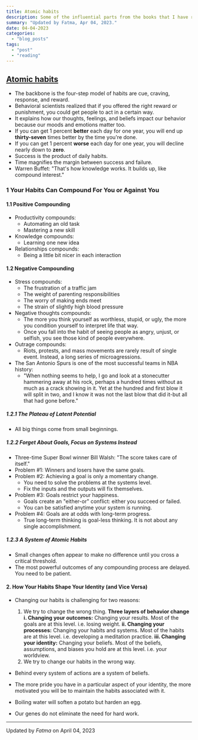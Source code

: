 ```yaml
---
title: Atomic habits
description: Some of the influential parts from the books that I have read.
summary: "Updated by Fatma, Apr 04, 2023."
date: 04-04-2023
categories:
  - "blog_posts"
tags:
  - "post"
  - "reading"
---
```

## [Atomic habits](https://jamesclear.com/atomic-habits)

- The backbone is the four-step model of habits are cue, craving, response, and reward.
- Behavioral scientists realized that if you offered the right reward or punishment, you could get people to act in a certain way.
- It explains how our thoughts, feelings, and beliefs impact our behavior because our moods and emotions matter too.
- If you can get 1 percent __better__ each day for one year, you will end up __thirty-seven__ times better by the time you're done.
- If you can get 1 percent __worse__ each day for one year, you will decline nearly down to __zero__.
- Success is the product of daily habits.
- Time magnifies the margin between success and failure.
- Warren Buffet: "That's how knowledge works. It builds up, like compound interest."

### 1 Your Habits Can Compound For You or Against You

#### 1.1 Positive Compounding

- Productivity compounds:
  - Automating an old task
  - Mastering a new skill
- Knowledge compounds:
  - Learning one new idea
- Relationships compounds:
  - Being a little bit nicer in each interaction

#### 1.2 Negative Compounding

- Stress compounds:
  - The frustration of a traffic jam
  - The weight of parenting responsibilities
  - The worry of making ends meet
  - The strain of slightly high blood pressure
- Negative thoughts compounds:
  - The more you think yourself as worthless, stupid, or ugly, the more you condition yourself to interpret life that way.
  - Once you fall into the habit of seeing people as angry, unjust, or selfish, you see those kind of people everywhere.
- Outrage compounds:
  - Riots, protests, and mass movements are rarely result of single event. Instead, a long series of microagressions.
- The San Antonio Spurs is one of the most successful teams in NBA history:
  - "When nothing seems to help, I go and look at a stonecutter hammering away at his rock, perhaps a hundred times without as much as a crack showing in it. Yet at the hundred and first blow it will split in two, and I know it was not the last blow that did it-but all that had gone before."

##### 1.2.1 The Plateau of Latent Potential

- All big things come from small beginnings.

##### 1.2.2 Forget About Goals, Focus on Systems Instead

- Three-time Super Bowl winner Bill Walsh: "The score takes care of itself."
- Problem #1: Winners and losers have the same goals.
- Problem #2: Achieving a goal is only a momentary change.
  - You need to solve the problems at the systems level.
  - Fix the inputs and the outputs will fix themselves.
- Problem #3: Goals restrict your happiness.
  - Goals create an "either-or" conflict: either you succeed or failed.
  - You can be satisfied anytime your system is running.
- Problem #4: Goals are at odds with long-term progress.
  - True long-term thinking is goal-less thinking. It is not about any single accomplishment.

##### 1.2.3 A System of Atomic Habits

- Small changes often appear to make no difference until you cross a critical threshold.
- The most powerful outcomes of any compounding process are delayed. You need to be patient.

#### 2. How Your Habits Shape Your Identity (and Vice Versa)

- Changing our habits is challenging for two reasons:
  1. We try to change the wrong thing.
     __Three layers of behavior change__
     __i. Changing your outcomes:__ Changing your results. Most of the goals are at this level. i.e. losing weight.
     __ii. Changing your processes:__ Changing your habits and systems. Most of the habits are at this level. i.e. developing a meditation practice.
     __iii. Changing your identity:__ Changing your beliefs. Most of the beliefs, assumptions, and biases you hold are at this level. i.e. your worldview.
  2. We try to change our habits in the wrong way.

- Behind every system of actions are a system of beliefs.
- The more pride you have in a particular aspect of your identity, the more motivated you will be to maintain the habits associated with it.
- Boiling water will soften a potato but harden an egg.
- Our genes do not eliminate the need for hard work.

---

Updated by _Fatma_ on April 04, 2023
